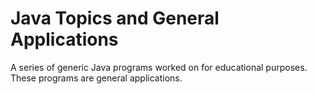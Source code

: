 # Java Topics and General Applications

A series of generic Java programs worked on for educational purposes. These programs are general applications.

